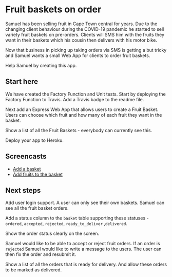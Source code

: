 # Fruit baskets on order

Samuel has been selling fruit in Cape Town central for years. Due to the changing client behaviour during the COVID-19 pandemic he started to sell variety fruit baskets on pre-orders. Clients will SMS him with the fruits they want in their baskets which his cousin then delivers with his motor bike.

Now that business in picking up taking orders via SMS is getting a but tricky and Samuel wants a small Web App for clients to order fruit baskets.

Help Samuel by creating this app.

## Start here

We have created the Factory Function and Unit tests. Start by deploying the Factory Function to Travis. Add a Travis badge to the readme file.

Next add an Express Web App that allows users to create a Fruit Basket. Users can choose which fruit and how many of each fruit they want in the basket.

Show a list of all the Fruit Baskets - everybody can currently see this.

Deploy your app to Heroku.

## Screencasts

* [Add a basket](https://www.youtube.com/embed/I2v7kkHCuFI)
* [Add fruits to the basket](https://www.youtube.com/embed/G5PmuyjVCrc)

## Next steps

Add user login support. A user can only see their own baskets. Samuel can see all the fruit basket orders.

Add a status column to the `basket` table supporting these statuses - `ordered`, `accepted`, `rejected`, `ready_to_deliver` ,`delivered`.

Show the order status clearly on the screen.

Samuel would like to be able to accept or reject fruit orders. If an order is `rejected` Samuel would like to write a message to the users. The user can then fix the order and resubmit it.

Show a list of all the orders that is ready for delivery. And allow these orders to be marked as delivered.




